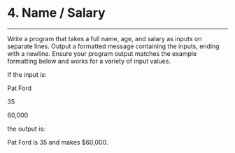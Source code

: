 # 4. Name / Salary

---

Write a program that takes a full name, age, and salary as inputs on separate lines. Output a formatted message containing the inputs, ending with a newline. Ensure your program output matches the example formatting below and works for a variety of input values.

If the input is:

Pat Ford

35

60,000

the output is:

Pat Ford is 35 and makes $60,000.

